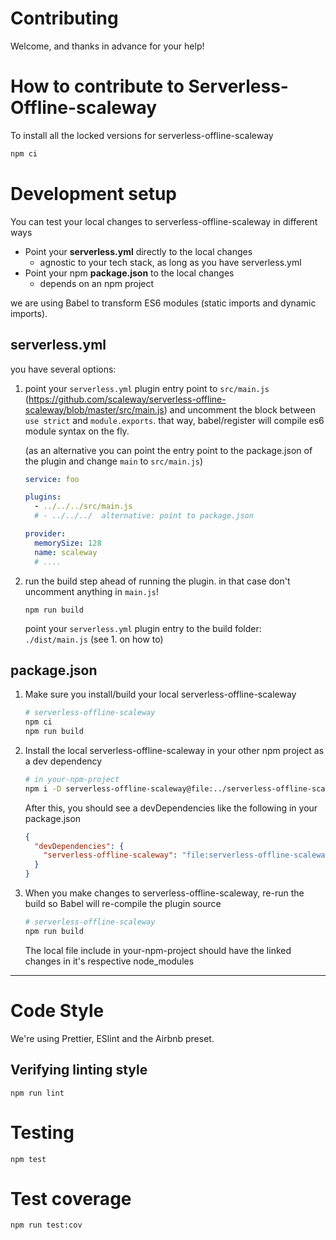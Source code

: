 # Contributing

Welcome, and thanks in advance for your help!

# How to contribute to Serverless-Offline-scaleway

To install all the locked versions for serverless-offline-scaleway
```bash
npm ci
```

# Development setup

You can test your local changes to serverless-offline-scaleway in different ways
- Point your **serverless.yml** directly to the local changes
  - agnostic to your tech stack, as long as you have serverless.yml
- Point your npm **package.json** to the local changes
  - depends on an npm project

we are using Babel to transform ES6 modules (static imports and dynamic imports).

## serverless.yml

you have several options:

1. point your `serverless.yml` plugin entry point to `src/main.js`
    (https://github.com/scaleway/serverless-offline-scaleway/blob/master/src/main.js) and
    uncomment the block between `use strict` and `module.exports`. that way,
    babel/register will compile es6 module syntax on the fly.

    (as an alternative you can point the entry point to the package.json of the
    plugin and change `main` to `src/main.js`)

    ```yaml
    service: foo

    plugins:
      - ../../../src/main.js
      # - ../../../  alternative: point to package.json

    provider:
      memorySize: 128
      name: scaleway
      # ....
    ```

2. run the build step ahead of running the plugin. in that case don't uncomment
    anything in `main.js`!
    ```
    npm run build
    ```
    point your `serverless.yml` plugin entry to the build folder: `./dist/main.js`
    (see 1. on how to)

## package.json

1. Make sure you install/build your local serverless-offline-scaleway
    ```bash
    # serverless-offline-scaleway
    npm ci
    npm run build
    ```
2. Install the local serverless-offline-scaleway in your other npm project as a dev dependency
    ```bash
    # in your-npm-project
    npm i -D serverless-offline-scaleway@file:../serverless-offline-scaleway
    ```
    After this, you should see a devDependencies like the following in your package.json
    ```JSON
    {
      "devDependencies": {
        "serverless-offline-scaleway": "file:serverless-offline-scaleway"
      }
    }
    ```
3. When you make changes to serverless-offline-scaleway, re-run the build so Babel will
    re-compile the plugin source
    ```bash
    # serverless-offline-scaleway
    npm run build
    ```
    The local file include in your-npm-project should have the linked changes in
    it's respective node_modules

---

# Code Style

We're using Prettier, ESlint and the Airbnb preset.

## Verifying linting style

```
npm run lint
```

# Testing

```
npm test
```

# Test coverage

```
npm run test:cov
```
